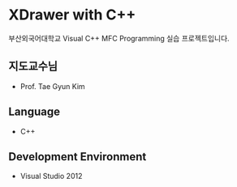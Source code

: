 # XDrawer with C++
부산외국어대학교 Visual C++ MFC Programming 실습 프로젝트입니다.

## 지도교수님
 - Prof. Tae Gyun Kim

## Language
 - C++

## Development Environment
 - Visual Studio 2012
